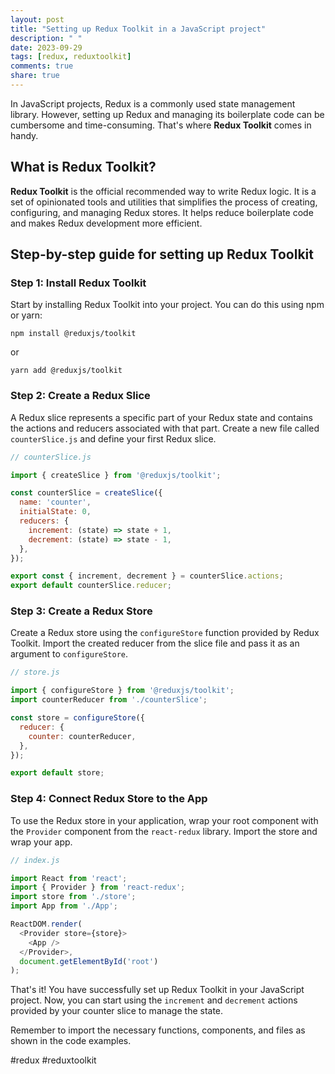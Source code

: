 ```yaml
---
layout: post
title: "Setting up Redux Toolkit in a JavaScript project"
description: " "
date: 2023-09-29
tags: [redux, reduxtoolkit]
comments: true
share: true
---
```


In JavaScript projects, Redux is a commonly used state management library. However, setting up Redux and managing its boilerplate code can be cumbersome and time-consuming. That's where **Redux Toolkit** comes in handy. 

## What is Redux Toolkit?

**Redux Toolkit** is the official recommended way to write Redux logic. It is a set of opinionated tools and utilities that simplifies the process of creating, configuring, and managing Redux stores. It helps reduce boilerplate code and makes Redux development more efficient.

## Step-by-step guide for setting up Redux Toolkit

### Step 1: Install Redux Toolkit

Start by installing Redux Toolkit into your project. You can do this using npm or yarn:

```shell
npm install @reduxjs/toolkit
```

or

```shell
yarn add @reduxjs/toolkit
```

### Step 2: Create a Redux Slice

A Redux slice represents a specific part of your Redux state and contains the actions and reducers associated with that part. Create a new file called `counterSlice.js` and define your first Redux slice.

```javascript
// counterSlice.js

import { createSlice } from '@reduxjs/toolkit';

const counterSlice = createSlice({
  name: 'counter',
  initialState: 0,
  reducers: {
    increment: (state) => state + 1,
    decrement: (state) => state - 1,
  },
});

export const { increment, decrement } = counterSlice.actions;
export default counterSlice.reducer;
```

### Step 3: Create a Redux Store

Create a Redux store using the `configureStore` function provided by Redux Toolkit. Import the created reducer from the slice file and pass it as an argument to `configureStore`.

```javascript
// store.js

import { configureStore } from '@reduxjs/toolkit';
import counterReducer from './counterSlice';

const store = configureStore({
  reducer: {
    counter: counterReducer,
  },
});

export default store;
```

### Step 4: Connect Redux Store to the App

To use the Redux store in your application, wrap your root component with the `Provider` component from the `react-redux` library. Import the store and wrap your app.

```javascript
// index.js

import React from 'react';
import { Provider } from 'react-redux';
import store from './store';
import App from './App';

ReactDOM.render(
  <Provider store={store}>
    <App />
  </Provider>,
  document.getElementById('root')
);
```

That's it! You have successfully set up Redux Toolkit in your JavaScript project. Now, you can start using the `increment` and `decrement` actions provided by your counter slice to manage the state.

Remember to import the necessary functions, components, and files as shown in the code examples.

#redux #reduxtoolkit